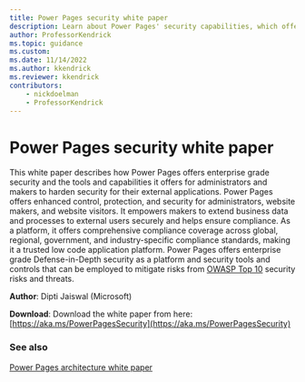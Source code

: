 ```yaml
---
title: Power Pages security white paper
description: Learn about Power Pages' security capabilities, which offer enhanced control, protection, and security for administrators, website makers, and website visitors.
author: ProfessorKendrick
ms.topic: guidance
ms.custom: 
ms.date: 11/14/2022
ms.author: kkendrick
ms.reviewer: kkendrick
contributors:
    - nickdoelman
    - ProfessorKendrick
---
```


# Power Pages security white paper

This white paper describes how Power Pages offers enterprise grade security and the tools and capabilities it offers for administrators and makers to harden security for their external applications. Power Pages offers enhanced control, protection, and security for administrators, website makers, and website visitors. It empowers makers to extend business data and processes to external users securely and helps ensure compliance. As a platform, it offers comprehensive compliance coverage across global, regional, government, and industry-specific compliance standards, making it a trusted low code application platform. Power Pages offers enterprise grade Defense-in-Depth security as a platform and security tools and controls that can be employed to mitigate risks from [OWASP Top 10](https://owasp.org/www-project-top-ten/) security risks and threats.

**Author**: Dipti Jaiswal (Microsoft)

**Download**: Download the white paper from here: [https://aka.ms/PowerPagesSecurity](https://aka.ms/PowerPagesSecurity)

### See also

[Power Pages architecture white paper](architecture.md)
